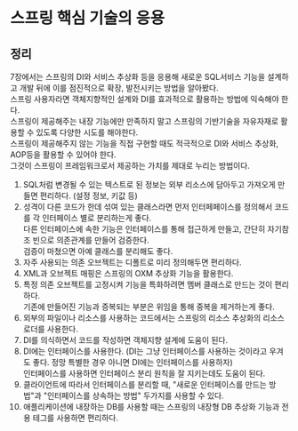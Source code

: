 # 스프링 핵심 기술의 응용

## 정리 

7장에서는 스프링의 DI와 서비스 추상화 등을 응용해 새로운 SQL서비스 기능을 설계하고 개발 뒤에 이를 점진적으로 확장, 발전시키는 방법을 알아봤다. </br>
스프링 사용자라면 객체지향적인 설계와 DI를 효과적으로 활용하는 방법에 익숙해야 한다. </br>
스프링이 제공해주는 내장 기능에만 만족하지 말고 스프링의 기반기술을 자유자재로 활용할 수 있도록 다양한 시도를 해야한다. </br>
스프링이 제공해주지 않는 기능을 직접 구현할 때도 적극적으로 DI와 서비스 추상화, AOP등을 활용할 수 있어야 한다. </br>
그것이 스프링이 프레임워크로서 제공하는 가치를 제대로 누리는 방법이다. </br>

1. SQL처럼 변경될 수 있는 텍스트로 된 정보는 외부 리소스에 담아두고 가져오게 만들면 편리하다. (설정 정보, 키값 등)</br>
1. 성격이 다른 코드가 한데 섞여 있는 클래스라면 먼저 인터페페이스를 정의해서 코드를 각 인터페이스 별로 분리하는게 좋다. </br>
   다른 인터페이스에 속한 기능은 인터페이스를 통해 접근하게 만들고, 간단히 자기참조 빈으로 의존관계를 만들어 검증한다. </br>
   검증이 마쳤으면 아예 클래스를 분리해도 좋다. </br>
1. 자주 사용되는 의존 오브젝트는 디폴트로 미리 정의해두면 편리하다. </br>
1. XML과 오브젝트 매핑은 스프링의 OXM 추상화 기능을 활용한다. </br>
1. 특정 의존 오브젝트를 고정시켜 기능을 특화하려면 멤버 클래스로 만드는 것이 편리하다. </br>
   기존에 만들어진 기능과 증복되는 부분은 위임을 통해 중복을 제거하는게 좋다. </br>
1. 외부의 파일이나 리소스를 사용하는 코드에서는 스프링의 리소스 추상화의 리소스 로더를 사용한다. </br>
1. DI를 의식하면서 코드를 작성하면 객체지향 설계에 도움이 된다. </br>
1. DI에는 인터페이스를 사용한다. (DI는 그냥 인터페이스를 사용하는 것이라고 우겨도 좋다. 정망 특별한 경우 아니면 DI에는 인터페이스를 사용하자) </br>
   인터페이스를 사용하면 인터페이스 분리 원칙을 잘 지키는데도 도움이 된다.  </br>
1. 클라이언트에 따라서 인터페이스를 분리할 때, "새로운 인터페이스를 만드는 방법"과 "인터페이스를 상속하는 방법" 두가지를 사용할 수 있다. </br>
1. 애플리케이션에 내장하는 DB를 사용할 때는 스프링의 내장형 DB 추상화 기능과 전용 테그를 사용하면 편리하다. </br>